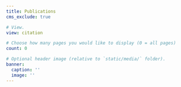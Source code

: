 ```yaml
---
title: Publications
cms_exclude: true

# View.
view: citation

# Choose how many pages you would like to display (0 = all pages)
count: 0

# Optional header image (relative to `static/media/` folder).
banner:
  caption: ''
  image: ''
---
```

